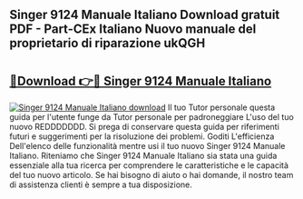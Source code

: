 ## Singer 9124 Manuale Italiano Download gratuit PDF - Part-CEx Italiano Nuovo manuale del proprietario di riparazione ukQGH

# <h2><a href="http://dfdnfg.blite.top/?on=Singer+9124+Manuale+Italiano">🔗Download 👉🔴 Singer 9124 Manuale Italiano</a></h2>

[![Singer 9124 Manuale Italiano download](https://i.imgur.com/lujVjoI.png)](http://dfdnfg.blite.top/?on=Singer+9124+Manuale+Italiano)
Il tuo Tutor personale questa guida per l'utente funge da Tutor personale per padroneggiare L'uso del tuo nuovo REDDDDDDD. Si prega di conservare questa guida per riferimenti futuri e suggerimenti per la risoluzione dei problemi. Goditi L'efficienza Dell'elenco delle funzionalità mentre usi il tuo nuovo Singer 9124 Manuale Italiano. Riteniamo che Singer 9124 Manuale Italiano sia stata una guida essenziale alla tua ricerca per comprendere le caratteristiche e le capacità del tuo nuovo articolo. Se hai bisogno di aiuto o hai domande, il nostro team di assistenza clienti è sempre a tua disposizione.
